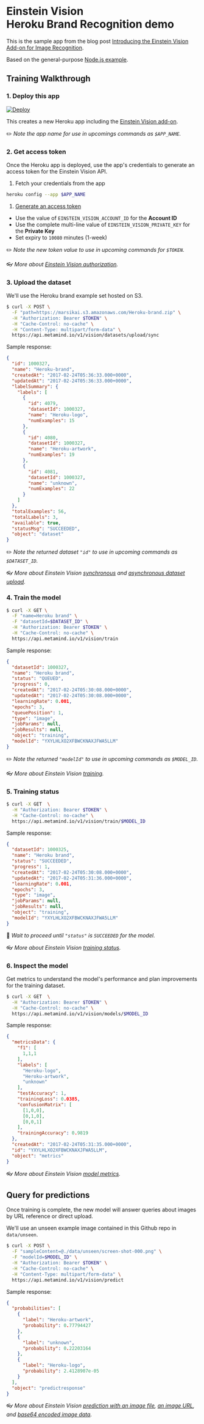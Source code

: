 # Einstein Vision<br/>Heroku Brand Recognition demo

This is the sample app from the blog post [Introducing the Einstein Vision 
Add-on for Image Recognition]().

Based on the general-purpose [Node.js example](https://github.com/heroku/einstein-vision-node).

## Training Walkthrough

### 1. Deploy this app

[![Deploy](https://www.herokucdn.com/deploy/button.svg)](https://heroku.com/deploy?template=https://github.com/heroku/einstein-vision-node/tree/heroku-recognizer)

This creates a new Heroku app including the [Einstein Vision add-on](https://elements.heroku.com/addons/einstein-vision).

✏️ *Note the app name for use in upcomings commands as `$APP_NAME`.*

### 2. Get access token

Once the Heroku app is deployed, use the app's credentials to generate an access token for the Einstein Vision API.

1. Fetch your credentials from the app

  ```bash
  heroku config --app $APP_NAME
  ```
1. [Generate an access token](https://api.metamind.io/token)
  * Use the value of `EINSTEIN_VISION_ACCOUNT_ID` for the **Account ID**
  * Use the complete multi-line value of `EINSTEIN_VISION_PRIVATE_KEY` for the **Private Key**
  * Set expiry to `10080` minutes (1-week)

✏️ *Note the new token value to use in upcoming commands for `$TOKEN`.*

👓 *More about [Einstein Vision authorization](http://docs.metamind.io/docs/set-up-auth).*

### 3. Upload the dataset

We'll use the Heroku brand example set hosted on S3.

```bash
$ curl -X POST \
  -F "path=https://marsikai.s3.amazonaws.com/Heroku-brand.zip" \
  -H "Authorization: Bearer $TOKEN" \
  -H "Cache-Control: no-cache" \
  -H "Content-Type: multipart/form-data" \
  https://api.metamind.io/v1/vision/datasets/upload/sync
```

Sample response:

```json
{
  "id": 1000327,
  "name": "Heroku-brand",
  "createdAt": "2017-02-24T05:36:33.000+0000",
  "updatedAt": "2017-02-24T05:36:33.000+0000",
  "labelSummary": {
    "labels": [
      {
        "id": 4079,
        "datasetId": 1000327,
        "name": "Heroku-logo",
        "numExamples": 15
      },
      {
        "id": 4080,
        "datasetId": 1000327,
        "name": "Heroku-artwork",
        "numExamples": 19
      },
      {
        "id": 4081,
        "datasetId": 1000327,
        "name": "unknown",
        "numExamples": 22
      }
    ]
  },
  "totalExamples": 56,
  "totalLabels": 3,
  "available": true,
  "statusMsg": "SUCCEEDED",
  "object": "dataset"
}
```

✏️ *Note the returned dataset `"id"` to use in upcoming commands as `$DATASET_ID`.*

👓 *More about Einstein Vision [synchronous](https://metamind.readme.io/docs/create-a-dataset-zip-sync) and [asynchronous dataset upload](https://metamind.readme.io/docs/create-a-dataset-zip-async).*

### 4. Train the model

```bash
$ curl -X GET \
  -F "name=Heroku brand" \
  -F "datasetId=$DATASET_ID" \
  -H "Authorization: Bearer $TOKEN" \
  -H "Cache-Control: no-cache" \
  https://api.metamind.io/v1/vision/train
```

Sample response:

```json
{
  "datasetId": 1000327,
  "name": "Heroku brand",
  "status": "QUEUED",
  "progress": 0,
  "createdAt": "2017-02-24T05:30:08.000+0000",
  "updatedAt": "2017-02-24T05:30:08.000+0000",
  "learningRate": 0.001,
  "epochs": 3,
  "queuePosition": 1,
  "type": "image",
  "jobParams": null,
  "jobResults": null,
  "object": "training",
  "modelId": "YXYLHLXO2XFBWCKNAXJFWA5LLM"
}
```

✏️ *Note the returned `"modelId"` to use in upcoming commands as `$MODEL_ID`.*

👓 *More about Einstein Vision [training](https://metamind.readme.io/docs/train-a-dataset).*

### 5. Training status

```bash
$ curl -X GET  \
  -H "Authorization: Bearer $TOKEN" \
  -H "Cache-Control: no-cache" \
  https://api.metamind.io/v1/vision/train/$MODEL_ID
```

Sample response:

```json
{
  "datasetId": 1000325,
  "name": "Heroku brand",
  "status": "SUCCEEDED",
  "progress": 1,
  "createdAt": "2017-02-24T05:30:08.000+0000",
  "updatedAt": "2017-02-24T05:31:36.000+0000",
  "learningRate": 0.001,
  "epochs": 3,
  "type": "image",
  "jobParams": null,
  "jobResults": null,
  "object": "training",
  "modelId": "YXYLHLXO2XFBWCKNAXJFWA5LLM"
}
```

🚦 *Wait to proceed until `"status"` is `SUCCEEDED` for the model.*

👓 *More about Einstein Vision [training status](https://metamind.readme.io/docs/get-training-status).*


### 6. Inspect the model

Get metrics to understand the model's performance and plan improvements for the training dataset.

```bash
$ curl -X GET  \
  -H "Authorization: Bearer $TOKEN" \
  -H "Cache-Control: no-cache" \
  https://api.metamind.io/v1/vision/models/$MODEL_ID
```

Sample response:

```json
{
  "metricsData": {
    "f1": [
      1,1,1
    ],
    "labels": [
      "Heroku-logo",
      "Heroku-artwork",
      "unknown"
    ],
    "testAccuracy": 1,
    "trainingLoss": 0.0385,
    "confusionMatrix": [
      [1,0,0],
      [0,1,0],
      [0,0,1]
    ],
    "trainingAccuracy": 0.9819
  },
  "createdAt": "2017-02-24T05:31:35.000+0000",
  "id": "YXYLHLXO2XFBWCKNAXJFWA5LLM",
  "object": "metrics"
}
```

👓 *More about Einstein Vision [model metrics](https://metamind.readme.io/docs/get-model-metrics).*


## Query for predictions

Once training is complete, the new model will answer queries about images by URL reference or direct upload.

We'll use an unseen example image contained in this Github repo in `data/unseen`.

```bash
$ curl -X POST \
  -F "sampleContent=@./data/unseen/screen-shot-000.png" \
  -F "modelId=$MODEL_ID" \
  -H "Authorization: Bearer $TOKEN" \
  -H "Cache-Control: no-cache" \
  -H "Content-Type: multipart/form-data" \
  https://api.metamind.io/v1/vision/predict
```

Sample response:

```json
{
  "probabilities": [
    {
      "label": "Heroku-artwork",
      "probability": 0.77794427
    },
    {
      "label": "unknown",
      "probability": 0.22203164
    },
    {
      "label": "Heroku-logo",
      "probability": 2.4128907e-05
    }
  ],
  "object": "predictresponse"
}
```

👓 *More about Einstein Vision [prediction with an image file](https://metamind.readme.io/docs/prediction-with-image-file), [an image URL](https://metamind.readme.io/docs/prediction-with-image-url), and [base64 encoded image data](https://metamind.readme.io/docs/prediction-with-image-base64-string).*
